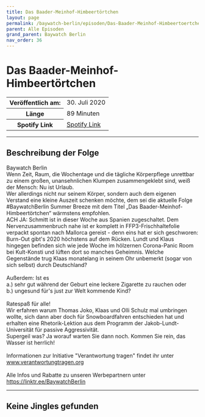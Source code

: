 ```yaml
---
title: Das Baader-Meinhof-Himbeertörtchen
layout: page
permalink: /baywatch-berlin/episoden/Das-Baader-Meinhof-Himbeertoertchen
parent: Alle Episoden
grand_parent: Baywatch Berlin
nav_order: 36
---
```


# Das Baader-Meinhof-Himbeertörtchen
<table class="resp-table dcf-table dcf-table-responsive dcf-table-bordered dcf-table-striped dcf-w-100%">
                    <tbody>
                        <tr>
                            <th scope="row">Veröffentlich am:</th>
                            <td data-label="Veröffentlich am:">30. Juli 2020</td>
                        </tr>
                        <tr>
                            <th scope="row">Länge </th>
                            <td data-label="Länge ">89 Minuten</td>
                        </tr><tr>
                                <th scope="row">Spotify Link</th>
                                <td data-label="Spotify Link"><a href="https://open.spotify.com/episode/3E0CvDB6dgcUOeup6MNwjt">Spotify Link</a></td>
                            </tr></tbody>
                </table>

***

## Beschreibung der Folge

<div>
Baywatch Berlin <br> Wenn Zeit, Raum, die Wochentage und die tägliche Körperpflege unrettbar zu einem großen, unansehnlichen Klumpen zusammengeklebt sind, weiß der Mensch: Nu ist Urlaub.  <br> Wer allerdings nicht nur seinem Körper, sondern auch dem eigenen Verstand eine kleine Auszeit schenken möchte, dem sei die aktuelle Folge #BaywatchBerlin Summer Breeze mit dem Titel „Das Baader-Meinhof-Himbeertörtchen“ wärmstens empfohlen.  <br> ACH JA: Schmitt ist in dieser Woche aus Spanien zugeschaltet. Dem Nervenzusammenbruch nahe ist er komplett in FFP3-Frischhaltefolie verpackt spontan nach Mallorca gereist - denn eins hat er sich geschworen: Burn-Out gibt's 2020 höchstens auf dem Rücken. Lundt und Klaus hingegen befinden sich wie jede Woche im hölzernen Corona-Panic Room bei Kult-Konsti und lüften dort so manches Geheimnis. Welche Gegenstände trug Klaas monatelang in seinem Ohr unbemerkt (sogar von sich selbst) durch Deutschland?  <br>  <br> Außerdem: Ist es  <br> a.) sehr gut während der Geburt eine leckere Zigarette zu rauchen oder  <br> b.) ungesund für's just zur Welt kommende Kind?  <br>  <br> Ratespaß für alle!  <br> Wir erfahren warum Thomas Joko, Klaas und Olli Schulz mal umbringen wollte, sich dann aber doch für Snowboardfahren entschieden hat und erhalten eine Rhetorik-Lektion aus dem Programm der Jakob-Lundt-Universität für passive Aggressivität.  <br> Supergeil was? Ja worauf warten Sie dann noch. Kommen Sie rein, das Wasser ist herrlich! <br>  <br> Informationen zur Initiative "Verantwortung tragen" findet ihr unter <a href="www.verantwortungtragen.org">www.verantwortungtragen.org</a>  <br>  <br> Alle Infos und Rabatte zu unseren Werbepartnern unter <a href="https://linktr.ee/BaywatchBerlin">https://linktr.ee/BaywatchBerlin</a>  
</div>

***

## Keine Jingles gefunden